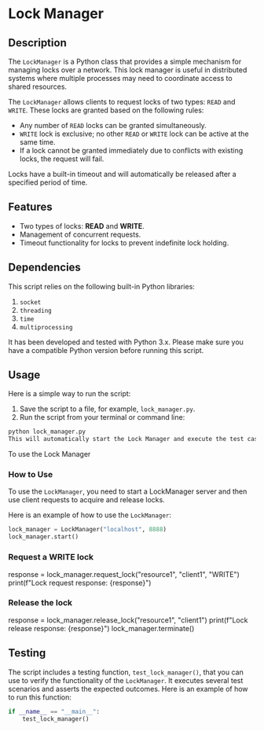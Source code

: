 # Lock Manager

## Description

The `LockManager` is a Python class that provides a simple mechanism for managing locks over a network. This lock manager is useful in distributed systems where multiple processes may need to coordinate access to shared resources.

The `LockManager` allows clients to request locks of two types: `READ` and `WRITE`. These locks are granted based on the following rules:

- Any number of `READ` locks can be granted simultaneously.
- `WRITE` lock is exclusive; no other `READ` or `WRITE` lock can be active at the same time.
- If a lock cannot be granted immediately due to conflicts with existing locks, the request will fail.

Locks have a built-in timeout and will automatically be released after a specified period of time.

## Features

- Two types of locks: **READ** and **WRITE**.
- Management of concurrent requests.
- Timeout functionality for locks to prevent indefinite lock holding.

## Dependencies

This script relies on the following built-in Python libraries:

1. `socket`
2. `threading`
3. `time`
4. `multiprocessing`

It has been developed and tested with Python 3.x. Please make sure you have a compatible Python version before running this script. 

## Usage

Here is a simple way to run the script:

1. Save the script to a file, for example, `lock_manager.py`.
2. Run the script from your terminal or command line:

```bash
python lock_manager.py
This will automatically start the Lock Manager and execute the test cases defined in the test_lock_manager() function.
```
To use the Lock Manager

### How to Use

To use the `LockManager`, you need to start a LockManager server and then use client requests to acquire and release locks.

Here is an example of how to use the `LockManager`:

```python
lock_manager = LockManager("localhost", 8888)
lock_manager.start()
```

### Request a WRITE lock
response = lock_manager.request_lock("resource1", "client1", "WRITE")
print(f"Lock request response: {response}")

### Release the lock
response = lock_manager.release_lock("resource1", "client1")
print(f"Lock release response: {response}")
lock_manager.terminate()

## Testing

The script includes a testing function, `test_lock_manager()`, that you can use to verify the functionality of the `LockManager`. It executes several test scenarios and asserts the expected outcomes. Here is an example of how to run this function:

```python
if __name__ == "__main__":
    test_lock_manager()
```
